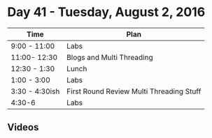 # Day 41  - Tuesday, August 2, 2016


Time       | Plan     |
----------------|-------
9:00 - 11:00  | Labs
11:00- 12:30  | Blogs and Multi Threading
12:30 - 1:30    | Lunch
1:00 - 3:00    | Labs
3:30 - 4:30ish  | First Round Review Multi Threading Stuff
4:30-6           | Labs

## Videos
